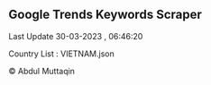 

## Google Trends Keywords Scraper 
 
Last Update 30-03-2023 , 06:46:20

Country List :
VIETNAM.json



© Abdul Muttaqin 
